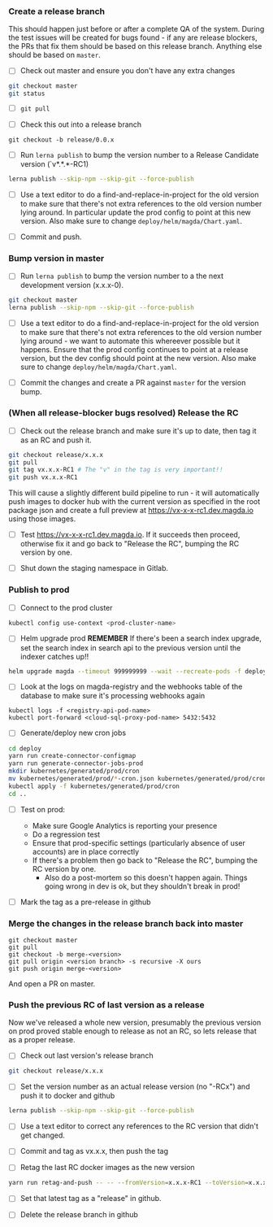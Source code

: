 ### Create a release branch

This should happen just before or after a complete QA of the system. During the test issues will be created for bugs found - if any are release blockers, the PRs that fix them should be based on this release branch. Anything else should be based on `master`.

-   [ ] Check out master and ensure you don't have any extra changes

```bash
git checkout master
git status
```

-   [ ] `git pull`

-   [ ] Check this out into a release branch

```
git checkout -b release/0.0.x
```

-   [ ] Run `lerna publish` to bump the version number to a Release Candidate version (`v*.*.\*-RC1)

```bash
lerna publish --skip-npm --skip-git --force-publish
```

-   [ ] Use a text editor to do a find-and-replace-in-project for the old version to make sure that there's not extra references to the old version number lying around. In particular update the prod config to point at this new version. Also make sure to change `deploy/helm/magda/Chart.yaml`.

-   [ ] Commit and push.

### Bump version in master

-   [ ] Run `lerna publish` to bump the version number to a the next development version (x.x.x-0).

```bash
git checkout master
lerna publish --skip-npm --skip-git --force-publish
```

-   [ ] Use a text editor to do a find-and-replace-in-project for the old version to make sure that there's not extra references to the old version number lying around - we want to automate this whereever possible but it happens. Ensure that the prod config continues to point at a release version, but the dev config should point at the new version. Also make sure to change `deploy/helm/magda/Chart.yaml`.

-   [ ] Commit the changes and create a PR against `master` for the version bump.

### (When all release-blocker bugs resolved) Release the RC

-   [ ] Check out the release branch and make sure it's up to date, then tag it as an RC and push it.

```bash
git checkout release/x.x.x
git pull
git tag vx.x.x-RC1 # The "v" in the tag is very important!!
git push vx.x.x-RC1
```

This will cause a slightly different build pipeline to run - it will automatically push images to docker hub with the current version as specified in the root package json and create a full preview at https://vx-x-x-rc1.dev.magda.io using those images.

-   [ ] Test https://vx-x-x-rc1.dev.magda.io. If it succeeds then proceed, otherwise fix it and go back to "Release the RC", bumping the RC version by one.

-   [ ] Shut down the staging namespace in Gitlab.

### Publish to prod

-   [ ] Connect to the prod cluster

```bash
kubectl config use-context <prod-cluster-name>
```

-   [ ] Helm upgrade prod
        **REMEMBER** If there's been a search index upgrade, set the search index in search api to the previous version until the indexer catches up!!

```bash
helm upgrade magda --timeout 999999999 --wait --recreate-pods -f deploy/helm/search-data-gov-au.yml deploy/helm/magda
```

-   [ ] Look at the logs on magda-registry and the webhooks table of the database to make sure it's processing webhooks again

```
kubectl logs -f <registry-api-pod-name>
kubectl port-forward <cloud-sql-proxy-pod-name> 5432:5432
```

-   [ ] Generate/deploy new cron jobs

```bash
cd deploy
yarn run create-connector-configmap
yarn run generate-connector-jobs-prod
mkdir kubernetes/generated/prod/cron
mv kubernetes/generated/prod/*-cron.json kubernetes/generated/prod/cron
kubectl apply -f kubernetes/generated/prod/cron
cd ..
```

-   [ ] Test on prod:

    -   Make sure Google Analytics is reporting your presence
    -   Do a regression test
    -   Ensure that prod-specific settings (particularly absence of user accounts) are in place correctly
    -   If there's a problem then go back to "Release the RC", bumping the RC version by one.
        -   Also do a post-mortem so this doesn't happen again. Things going wrong in dev is ok, but they shouldn't break in prod!

-   [ ] Mark the tag as a pre-release in github

### Merge the changes in the release branch back into master

```
git checkout master
git pull
git checkout -b merge-<version>
git pull origin <version branch> -s recursive -X ours
git push origin merge-<version>
```

And open a PR on master.

### Push the previous RC of last version as a release

Now we've released a whole new version, presumably the previous version on prod proved stable enough to release as not an RC, so lets release that as a proper release.

-   [ ] Check out last version's release branch

```bash
git checkout release/x.x.x
```

-   [ ] Set the version number as an actual release version (no "-RCx") and push it to docker and github

```bash
lerna publish --skip-npm --skip-git --force-publish
```

-   [ ] Use a text editor to correct any references to the RC version that didn't get changed.

-   [ ] Commit and tag as vx.x.x, then push the tag

-   [ ] Retag the last RC docker images as the new version

```bash
yarn run retag-and-push -- -- --fromVersion=x.x.x-RC1 --toVersion=x.x.x
```

-   [ ] Set that latest tag as a "release" in github.

*   [ ] Delete the release branch in github
